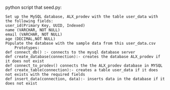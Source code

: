 python script that seed.py:

    Set up the MySQL database, ALX_prodev with the table user_data with the following fields:
    user_id(Primary Key, UUID, Indexed)
    name (VARCHAR, NOT NULL)
    email (VARCHAR, NOT NULL)
    age (DECIMAL,NOT NULL)
    Populate the database with the sample data from this user_data.csv
        Prototypes:
    def connect_db() :- connects to the mysql database server
    def create_database(connection):- creates the database ALX_prodev if it does not exist
    def connect_to_prodev() connects the the ALX_prodev database in MYSQL
    def create_table(connection):- creates a table user_data if it does not exists with the required fields
    def insert_data(connection, data):- inserts data in the database if it does not exist
